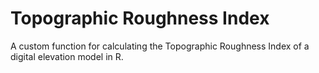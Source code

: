 # Topographic Roughness Index
A custom function for calculating the Topographic Roughness Index of a digital elevation model in R.
